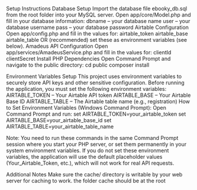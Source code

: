 Setup Instructions
Database Setup
Import the database file ebooky_db.sql from the root folder into your MySQL server.
Open app/core/Model.php and fill in your database information:
dbname – your database name
user – your database username
pass – your database password
Airtable Configuration
Open app/config.php and fill in the values for:
airtable_token
airtable_base
airtable_table
OR (recommended) set these as environment variables (see below).
Amadeus API Configuration
Open app/services/AmadeusService.php and fill in the values for:
clientId
clientSecret
Install PHP Dependencies
Open Command Prompt and navigate to the public directory:
     cd public
     composer install

Environment Variables Setup
This project uses environment variables to securely store API keys and other sensitive configuration.
Before running the application, you must set the following environment variables:
AIRTABLE_TOKEN – Your Airtable API token
AIRTABLE_BASE – Your Airtable Base ID
AIRTABLE_TABLE – The Airtable table name (e.g., registration)
How to Set Environment Variables (Windows Command Prompt):
Open Command Prompt and run:
	set AIRTABLE_TOKEN=your_airtable_token
	set AIRTABLE_BASE=your_airtable_base_id
	set AIRTABLE_TABLE=your_airtable_table_name

Note:
You need to run these commands in the same Command Prompt session where you start your PHP server, or set them permanently in your system environment variables.
If you do not set these environment variables, the application will use the default placeholder values (Your_Airtable_Token, etc.), which will not work for real API requests.


Additional Notes
Make sure the cache/ directory is writable by your web server for caching to work.
the folder cache should be at the root
